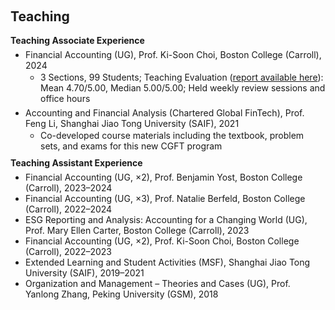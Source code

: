 <h2 id="teaching" style="margin-top: 60px;">Teaching</h2>

<h4 style="margin: 10px 0 6px;">Teaching Associate Experience</h4>
<ul style="margin: 0 0 10px 16px; padding-left: 8px;">
  <li>
    <span class="autocolor">Financial Accounting (UG), Prof. Ki-Soon Choi, Boston College (Carroll), 2024</span>
    <ul style="margin: 2px 0 6px 16px; padding-left: 8px;">
      <li>3 Sections, 99 Students; Teaching Evaluation 
        (<a href="https://www.dropbox.com/home/Teaching/Fin%20Acct%202024%20Fall/Evaluation_2024Fall" target="_blank" rel="noopener noreferrer">report available here</a>): 
        Mean 4.70/5.00, Median 5.00/5.00; Held weekly review sessions and office hours</li>
    </ul>
  </li>

  <li>
    <span class="autocolor">Accounting and Financial Analysis (Chartered Global FinTech), Prof. Feng Li, Shanghai Jiao Tong University (SAIF), 2021</span>
    <ul style="margin: 2px 0 6px 16px; padding-left: 8px;">
      <li>Co-developed course materials including the textbook, problem sets, and exams for this new CGFT program</li>
    </ul>
  </li>
</ul>

<h4 style="margin: 10px 0 6px;">Teaching Assistant Experience</h4>
<ul style="margin: 0 0 10px 16px; padding-left: 8px;">
  <li><span class="autocolor">Financial Accounting (UG, ×2), Prof. Benjamin Yost, Boston College (Carroll), 2023–2024</span></li>
  <li><span class="autocolor">Financial Accounting (UG, ×3), Prof. Natalie Berfeld, Boston College (Carroll), 2022–2024</span></li>
  <li><span class="autocolor">ESG Reporting and Analysis: Accounting for a Changing World (UG), Prof. Mary Ellen Carter, Boston College (Carroll), 2023</span></li>
  <li><span class="autocolor">Financial Accounting (UG, ×2), Prof. Ki-Soon Choi, Boston College (Carroll), 2022–2023</span></li>
  <li><span class="autocolor">Extended Learning and Student Activities (MSF), Shanghai Jiao Tong University (SAIF), 2019–2021</span></li>
  <li><span class="autocolor">Organization and Management – Theories and Cases (UG), Prof. Yanlong Zhang, Peking University (GSM), 2018</span></li>
</ul>

